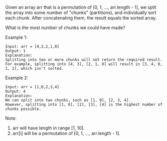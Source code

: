 Given an array arr that is a permutation of [0, 1, ..., arr.length - 1], we split the array into some number of "chunks" (partitions), and individually sort each chunk.  After concatenating them, the result equals the sorted array.

What is the most number of chunks we could have made?

Example 1:
```
Input: arr = [4,3,2,1,0]
Output: 1
Explanation:
Splitting into two or more chunks will not return the required result.
For example, splitting into [4, 3], [2, 1, 0] will result in [3, 4, 0, 1, 2], which isn't sorted.
```
Example 2:
```
Input: arr = [1,0,2,3,4]
Output: 4
Explanation:
We can split into two chunks, such as [1, 0], [2, 3, 4].
However, splitting into [1, 0], [2], [3], [4] is the highest number of chunks possible.
```
Note:
1. arr will have length in range [1, 10].
2. arr[i] will be a permutation of [0, 1, ..., arr.length - 1].
 